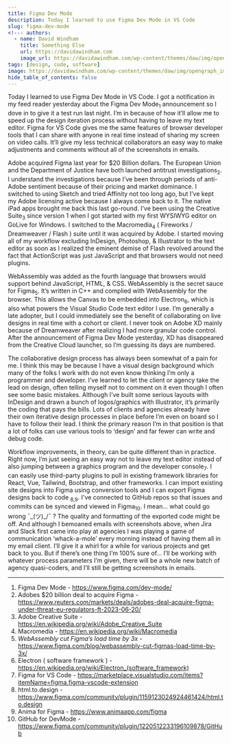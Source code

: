 ```yaml
---
title: Figma Dev Mode
description: Today I learned to use Figma Dev Mode in VS Code
slug: figma-dev-mode
<!--- authors:
  - name: David Windham
    title: Something Else
    url: https://davidawindham.com
    image_url: https://davidawindham.com/wp-content/themes/daw/img/opengraph_image.jpg -->
tags: [design, code, software]
image: https://davidawindham.com/wp-content/themes/daw/img/opengraph_image.jpg
hide_table_of_contents: false
---
```


Today I learned to use Figma Dev Mode in VS Code. I got a notification in my feed reader yesterday about the Figma Dev Mode<sub>1</sub> announcement so I dove in to give it a test run last night. I’m in because of how it’ll allow me to speed up the design iteration process without having to leave my text editor. Figma for VS Code gives me the same features of browser developer tools that I can share with anyone in real time instead of sharing my screen on video calls. It’ll give my less technical collaborators an easy way to make adjustments and comments without all of the screenshots in emails.

<!--truncate-->

Adobe acquired Figma last year for $20 Billion dollars. The European Union and the Department of Justice have both launched antitrust investigations<sub>2</sub>. I understand the investigations because I’ve been through periods of anti-Adobe sentiment because of their pricing and market dominance. I switched to using Sketch and tried Affinity not too long ago, but I’ve kept my Adobe licensing active because I always come back to it. The native iPad apps brought me back this last go-round. I’ve been using the Creative Suite<sub>3</sub> since version 1 when I got started with my first WYSIWYG editor on GoLive for Windows. I switched to the Macromedia<sub>4</sub> ( Fireworks / Dreamweaver / Flash ) suite until it was acquired by Adobe. I started moving all of my workflow excluding InDesign, Photoshop, & Illustrator to the text editor as soon as I realized the eminent demise of Flash revolved around the fact that ActionScript was just JavaScript and that browsers would not need plugins.

WebAssembly was added as the fourth language that browsers would support behind JavaScript, HTML, & CSS.  WebAssembly is the secret sauce for Figma<sub>5</sub>. It’s written in C++ and complied with WebAssembly for the browser. This allows the Canvas to be embedded into Electron<sub>6</sub>, which is also what powers the Visual Studio Code text editor I use. I’m generally a late adopter, but I could immediately see the benefit of collaborating on live designs in real time with a cohort or client. I never took on Adobe XD mainly because of Dreamweaver after realizing I had more granular code control. After the announcement of Figma Dev Mode yesterday, XD has disappeared from the Creative Cloud launcher, so I’m guessing its days are numbered.

The collaborative design process has always been somewhat of a pain for me. I think this may be because I have a visual design background which many of the folks I work with do not even know thinking I’m only a programmer and developer. I’ve learned to let the client or agency take the lead on design, often telling myself not to comment on it even though I often see some basic mistakes. Although I’ve built some serious layouts with InDesign and drawn a bunch of logos/graphics with Illustrator, it’s primarily the coding that pays the bills. Lots of clients and agencies already have their own iterative design processes in place before I’m even on board so I have to follow their lead. I think the primary reason I’m in that position is that a lot of folks can use various tools to ‘design’ and far fewer can write and debug code.

Workflow improvements, in theory, can be quite different than in practice. Right now, I’m just seeing an easy way not to leave my text editor instead of also jumping between a graphics program and the developer console<sub>7</sub>. I can easily use third-party plugins to pull in existing framework libraries for React, Vue, Tailwind, Bootstrap, and other frameworks. I can import existing site designs into Figma using conversion tools and I can export Figma designs back to code <sub>8,9</sub>. I've connected to GitHub repos so that issues and commits can be synced and viewed in Figma<sub>10</sub>. I mean… what could go wrong ¯\_(ツ)_/¯ ? The quality and formatting of the exported code might be off. And although I bemoaned emails with screenshots above, when Jira and Slack first came into play at agencies I was playing a game of communication ‘whack-a-mole’ every morning instead of having them all in my email client. I’ll give it a whirl for a while for various projects and get back to you.  But if there’s one thing I’m 100% sure of… I’ll be working with whatever process parameters I’m given, there will be a whole new batch of agency quasi-coders, and I’ll still be getting screenshots in emails.

---

1. Figma Dev Mode - <https://www.figma.com/dev-mode/>
2. Adobes $20 billion deal to acquire Figma - <https://www.reuters.com/markets/deals/adobes-deal-acquire-figma-under-threat-eu-regulators-ft-2023-06-20/>
3. Adobe Creative Suite - <https://en.wikipedia.org/wiki/Adobe_Creative_Suite>
4. Macromedia - <https://en.wikipedia.org/wiki/Macromedia>
5. _WebAssembly cut Figma’s load time by 3x_ - <https://www.figma.com/blog/webassembly-cut-figmas-load-time-by-3x/>
6. Electron ( software framework ) - <https://en.wikipedia.org/wiki/Electron_(software_framework)>
7. Figma for VS Code - <https://marketplace.visualstudio.com/items?itemName=figma.figma-vscode-extension>
8. html.to.design - <https://www.figma.com/community/plugin/1159123024924461424/html.to.design>
9. Anima for Figma - <https://www.animaapp.com/figma>
10. GitHub for DevMode - <https://www.figma.com/community/plugin/1220512233196109878/GitHub>
